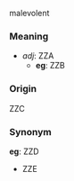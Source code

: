 malevolent
### Meaning
+ _adj_: ZZA
    + __eg__: ZZB

### Origin

ZZC

### Synonym

__eg__: ZZD

+ ZZE


